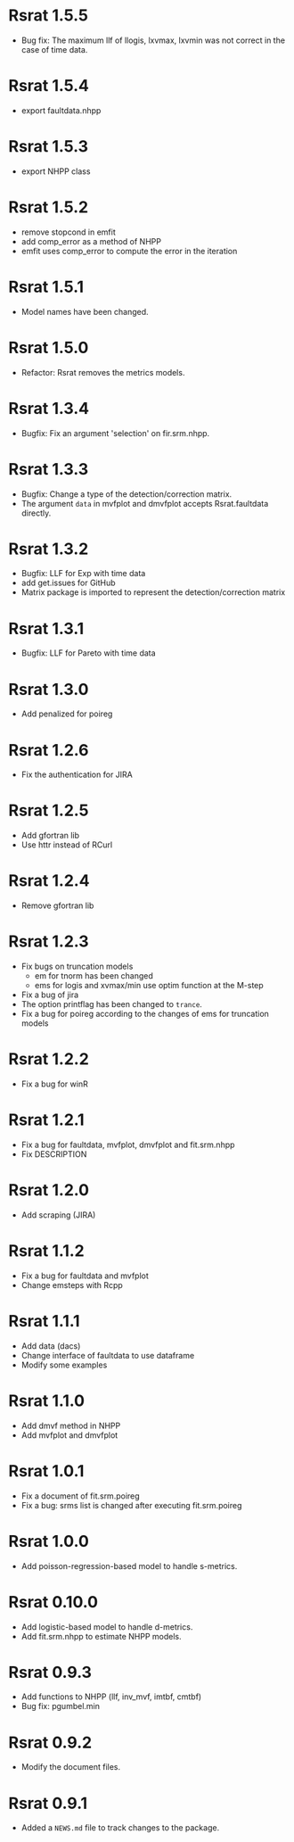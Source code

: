 # Rsrat 1.5.5

* Bug fix: The maximum llf of llogis, lxvmax, lxvmin was not correct in the case of time data.

# Rsrat 1.5.4

* export faultdata.nhpp 

# Rsrat 1.5.3

* export NHPP class

# Rsrat 1.5.2

* remove stopcond in emfit
* add comp_error as a method of NHPP
* emfit uses comp_error to compute the error in the iteration

# Rsrat 1.5.1

* Model names have been changed.

# Rsrat 1.5.0

* Refactor: Rsrat removes the metrics models.

# Rsrat 1.3.4

* Bugfix: Fix an argument 'selection' on fir.srm.nhpp.

# Rsrat 1.3.3

* Bugfix: Change a type of the detection/correction matrix.
* The argument `data` in mvfplot and dmvfplot accepts Rsrat.faultdata directly.

# Rsrat 1.3.2

* Bugfix: LLF for Exp with time data
* add get.issues for GitHub
* Matrix package is imported to represent the detection/correction matrix

# Rsrat 1.3.1

* Bugfix: LLF for Pareto with time data

# Rsrat 1.3.0

* Add penalized for poireg

# Rsrat 1.2.6

* Fix the authentication for JIRA

# Rsrat 1.2.5

* Add gfortran lib
* Use httr instead of RCurl

# Rsrat 1.2.4

* Remove gfortran lib

# Rsrat 1.2.3

* Fix bugs on truncation models
  - em for tnorm has been changed
  - ems for logis and xvmax/min use optim function at the M-step
* Fix a bug of jira
* The option printflag has been changed to `trance`.
* Fix a bug for poireg according to the changes of ems for truncation models

# Rsrat 1.2.2

* Fix a bug for winR

# Rsrat 1.2.1

* Fix a bug for faultdata, mvfplot, dmvfplot and fit.srm.nhpp
* Fix DESCRIPTION

# Rsrat 1.2.0

* Add scraping (JIRA)

# Rsrat 1.1.2

* Fix a bug for faultdata and mvfplot
* Change emsteps with Rcpp

# Rsrat 1.1.1

* Add data (dacs)
* Change interface of faultdata to use dataframe
* Modify some examples

# Rsrat 1.1.0

* Add dmvf method in NHPP
* Add mvfplot and dmvfplot

# Rsrat 1.0.1

* Fix a document of fit.srm.poireg
* Fix a bug: srms list is changed after executing fit.srm.poireg

# Rsrat 1.0.0

* Add poisson-regression-based model to handle s-metrics.

# Rsrat 0.10.0

* Add logistic-based model to handle d-metrics.
* Add fit.srm.nhpp to estimate NHPP models.

# Rsrat 0.9.3

* Add functions to NHPP (llf, inv_mvf, imtbf, cmtbf)
* Bug fix: pgumbel.min

# Rsrat 0.9.2

* Modify the document files.

# Rsrat 0.9.1

* Added a `NEWS.md` file to track changes to the package.
